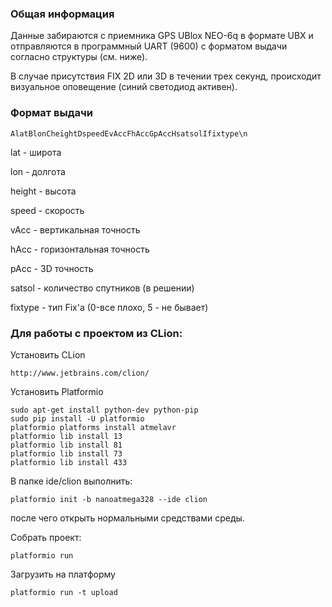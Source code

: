 ### Общая информация

Данные забираются с приемника GPS UBlox NEO-6q в формате UBX и
отправляются в программный UART (9600) с форматом выдачи согласно структуры (см. ниже).

В случае присутствия FIX 2D или 3D в течении трех секунд, происходит визуальное оповещение (синий светодиод активен).

### Формат выдачи

```
AlatBlonCheightDspeedEvAccFhAccGpAccHsatsolIfixtype\n
```

lat      - широта

lon      - долгота

height   - высота

speed    - скорость

vAcc - вертикальная точность 

hAcc - горизонтальная точность

pAcc - 3D точность

satsol - количество спутников (в решении)

fixtype - тип Fix'a (0-все плохо, 5 - не бывает)


### Для работы с проектом из CLion:

Установить CLion

```
http://www.jetbrains.com/clion/ 
```

Установить Platformio

```
sudo apt-get install python-dev python-pip
sudo pip install -U platformio
platformio platforms install atmelavr
platformio lib install 13
platformio lib install 81
platformio lib install 73
platformio lib install 433
```

В папке ide/clion выполнить:

```
platformio init -b nanoatmega328 --ide clion
```

после чего открыть нормальными средствами среды.

Собрать проект:

```
platformio run
```

Загрузить на платформу

```
platformio run -t upload
```

